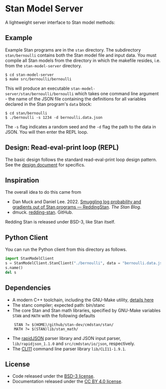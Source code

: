 # Stan Model Server

A lightweight server interface to Stan model methods:


## Example

Example Stan programs are in the `stan` directory.
The subdirectory `stan/bernoulli` contains both the Stan model file and input data.
You must compile all Stan models from the directory in which the makefile resides,
i.e. from the `stan-model-server` directory.

```
$ cd stan-model-server
$ make src/bernoulli/bernoulli
```

This will produce an executable `stan-model-server/stan/bernoulli/bernoulli` which
takes one command line argument - the name of the JSON file containing
the definitions for all variables declared in the Stan program's `data` block:

```
$ cd stan/bernoulli
$ ./bernoulli -s 1234 -d bernoulli.data.json
```

The `-s` flag indicates a random seed and the `-d` flag the path to
the data in JSON.  You will then enter the REPL loop.


## Design: Read-eval-print loop (REPL)

The basic design follows the standard read-eval-print loop design
pattern. See the [design document](design.txt) for specifics.




## Inspiration

The overall idea to do this came from

* Dan Muck and Daniel
  Lee. 2022. [Smuggling log probability and gradients out of Stan programs — ReddingStan](https://blog.mc-stan.org/2022/03/24/smuggling-log-probability-and-gradients-out-of-stan-programs-reddingstan/). *The
  Stan Blog*.
* dmuck. [redding-stan](https://github.com/dmuck/redding-stan). GitHub.

Redding Stan is released under BSD-3, like Stan itself.

## Python Client

You can run the Python client from this directory as follows.

```python
import StanModelClient
s = StanModelClient.StanClient("./bernoulli", data = "bernoulli.data.json", seed = "1234")
s.name()
del s
```

## Dependencies

- A modern C++ toolchain, including the GNU-Make utility, [details here](https://mc-stan.org/docs/2_29/cmdstan-guide/cmdstan-installation.html#source-installation)
- The stanc compiler; expected path:  bin/stanc
- The core Stan and Stan math libraries, specified by GNU-Make variables `STAN` and `MATH` with the following defaults
```
	STAN ?= $(HOME)/github/stan-dev/cmdstan/stan/
	MATH ?= $(STAN)lib/stan_math/
```
- The [rapidJSON](https://rapidjson.org) parser library and JSON input parser, `lib/rapidjson_1.1.0` and `src/cmdstan/io/json`, respectively.
- The [CLI11](https://github.com/CLIUtils/CLI11) command line parser library `lib/CLI11-1.9.1`.

## License

* Code released under the [BSD-3 license](LICENSE).
* Documentation released under the
  [CC BY 4.0 license](https://creativecommons.org/licenses/by/4.0/).
